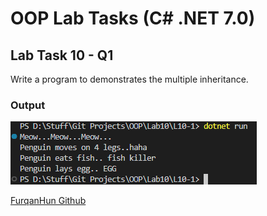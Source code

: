# OOP Lab Tasks (C# .NET 7.0)

## Lab Task 10 - Q1

Write a program to demonstrates the multiple inheritance.

### Output

![L10-1](../../Assets/L10-1.png)

[FurqanHun Github](https://github.com/FurqanHun)